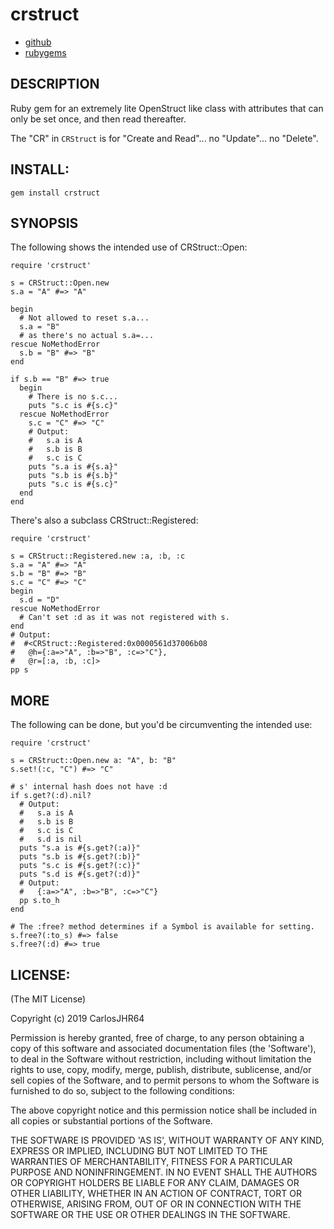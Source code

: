 # crstruct

* [github](https://www.github.com/carlosjhr64/crstruct)
* [rubygems](https://rubygems.org/gems/crstruct)

## DESCRIPTION

Ruby gem for an extremely lite OpenStruct like class with
attributes that can only be set once, and then read thereafter.

The "CR" in `CRStruct` is for "Create and Read"...
no "Update"...
no "Delete".

## INSTALL:

    gem install crstruct

## SYNOPSIS

The following shows the intended use of CRStruct::Open:

    require 'crstruct'
    
    s = CRStruct::Open.new
    s.a = "A" #=> "A"
    
    begin
      # Not allowed to reset s.a...
      s.a = "B"
      # as there's no actual s.a=...
    rescue NoMethodError
      s.b = "B" #=> "B"
    end
    
    if s.b == "B" #=> true
      begin
        # There is no s.c...
        puts "s.c is #{s.c}"
      rescue NoMethodError
        s.c = "C" #=> "C"
        # Output:
        #   s.a is A
        #   s.b is B
        #   s.c is C
        puts "s.a is #{s.a}"
        puts "s.b is #{s.b}"
        puts "s.c is #{s.c}"
      end
    end

There's also a subclass CRStruct::Registered:

    require 'crstruct'
    
    s = CRStruct::Registered.new :a, :b, :c
    s.a = "A" #=> "A"
    s.b = "B" #=> "B"
    s.c = "C" #=> "C"
    begin
      s.d = "D"
    rescue NoMethodError
      # Can't set :d as it was not registered with s.
    end
    # Output:
    #  #<CRStruct::Registered:0x0000561d37006b08
    #   @h={:a=>"A", :b=>"B", :c=>"C"},
    #   @r=[:a, :b, :c]>
    pp s
  

## MORE

The following can be done, but
you'd be circumventing the intended use:

    require 'crstruct'
    
    s = CRStruct::Open.new a: "A", b: "B"
    s.set!(:c, "C") #=> "C"
    
    # s' internal hash does not have :d
    if s.get?(:d).nil?
      # Output:
      #   s.a is A
      #   s.b is B
      #   s.c is C
      #   s.d is nil
      puts "s.a is #{s.get?(:a)}"
      puts "s.b is #{s.get?(:b)}"
      puts "s.c is #{s.get?(:c)}"
      puts "s.d is #{s.get?(:d)}"
      # Output:
      #   {:a=>"A", :b=>"B", :c=>"C"}
      pp s.to_h
    end
    
    # The :free? method determines if a Symbol is available for setting.
    s.free?(:to_s) #=> false
    s.free?(:d) #=> true

## LICENSE:

(The MIT License)

Copyright (c) 2019 CarlosJHR64

Permission is hereby granted, free of charge, to any person obtaining
a copy of this software and associated documentation files (the
'Software'), to deal in the Software without restriction, including
without limitation the rights to use, copy, modify, merge, publish,
distribute, sublicense, and/or sell copies of the Software, and to
permit persons to whom the Software is furnished to do so, subject to
the following conditions:

The above copyright notice and this permission notice shall be
included in all copies or substantial portions of the Software.

THE SOFTWARE IS PROVIDED 'AS IS', WITHOUT WARRANTY OF ANY KIND,
EXPRESS OR IMPLIED, INCLUDING BUT NOT LIMITED TO THE WARRANTIES OF
MERCHANTABILITY, FITNESS FOR A PARTICULAR PURPOSE AND NONINFRINGEMENT.
IN NO EVENT SHALL THE AUTHORS OR COPYRIGHT HOLDERS BE LIABLE FOR ANY
CLAIM, DAMAGES OR OTHER LIABILITY, WHETHER IN AN ACTION OF CONTRACT,
TORT OR OTHERWISE, ARISING FROM, OUT OF OR IN CONNECTION WITH THE
SOFTWARE OR THE USE OR OTHER DEALINGS IN THE SOFTWARE.
